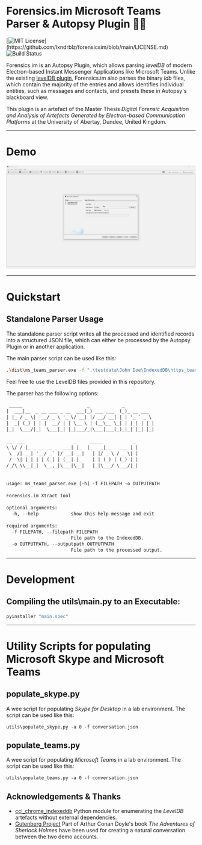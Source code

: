 # Forensics.im Microsoft Teams Parser & Autopsy Plugin 🕵️‍♂️
[![MIT License](https://img.shields.io/apm/l/atomic-design-ui.svg?)](https://github.com/lxndrblz/forensicsim/blob/main/LICENSE.md)
![Build Status](https://www.travis-ci.com/lxndrblz/forensicsim.svg?token=ts66FZeijedzeqpkgTit&branch=main)

Forensics.im is an Autopsy Plugin, which allows parsing *levelDB* of modern Electron-based Instant Messenger Applications like Microsoft Teams. Unlike the existing [levelDB plugin](https://github.com/markmckinnon/Autopsy-Plugins/tree/master/Leveldb), Forensics.im also parses the binary *ldb* files, which contain the majority of the entries and allows identifies individual entities, such as messages and contacts, and presets these in Autopsy's blackboard view.

This plugin is an artefact of the Master Thesis *Digital Forensic Acquisition and Analysis of Artefacts Generated by Electron-based Communication Platforms* at the University of Abertay, Dundee, United Kingdom.

---
# Demo

![Autopsy Module](img/demo.gif)

---
# Quickstart
## Standalone Parser Usage

The standalone parser script writes all the processed and identified records into a structured JSON file, which can either be processed by the Autopsy Plugin or in another application.

The main parser script can be used like this:
```bash
.\dist\ms_teams_parser.exe -f ".\testdata\John Doe\IndexedDB\https_teams.microsoft.com_0.indexeddb.leveldb" -o "C:\Temp\John Doe.json"
```
Feel free to use the LevelDB files provided in this repository.

The parser has the following options:
```text
 _____                        _            _
|  ___|__  _ __ ___ _ __  ___(_) ___ ___  (_)_ __ ___
| |_ / _ \| '__/ _ \ '_ \/ __| |/ __/ __| | | '_ ` _ \
|  _| (_) | | |  __/ | | \__ \ | (__\__ \_| | | | | | |
|_|  \___/|_|  \___|_| |_|___/_|\___|___(_)_|_| |_| |_|

__  ___                  _     _____           _
\ \/ / |_ _ __ __ _  ___| |_  |_   _|__   ___ | |
 \  /| __| '__/ _` |/ __| __|   | |/ _ \ / _ \| |
 /  \| |_| | | (_| | (__| |_    | | (_) | (_) | |
/_/\_\\__|_|  \__,_|\___|\__|   |_|\___/ \___/|_|


usage: ms_teams_parser.exe [-h] -f FILEPATH -o OUTPUTPATH

Forensics.im Xtract Tool

optional arguments:
  -h, --help            show this help message and exit

required arguments:
  -f FILEPATH, --filepath FILEPATH
                        File path to the IndexedDB.
  -o OUTPUTPATH, --outputpath OUTPUTPATH
                        File path to the processed output.
```
---
# Development

## Compiling the utils\main.py to an Executable:

```bash
pyinstaller "main.spec"
```
---

# Utility Scripts for populating Microsoft Skype and Microsoft Teams

## populate_skype.py

A wee script for populating *Skype for Desktop* in a lab environment.
The script can be used like this:

```
utils\populate_skype.py -a 0 -f conversation.json
```
## populate_teams.py

A wee script for populating *Microsoft Teams* in a lab environment.
The script can be used like this:

```
utils\populate_teams.py -a 0 -f conversation.json
```

## Acknowledgements & Thanks
 - [ccl_chrome_indexeddb](https://github.com/cclgroupltd/ccl_chrome_indexeddb) Python module for enumerating the *LevelDB* artefacts without external dependencies.
 - [Gutenberg Project](https://www.gutenberg.org/files/1661/1661-0.txt) Part of Arthur Conan Doyle's book *The Adventures of Sherlock Holmes* have been used for creating a natural conversation between the two demo accounts. 

